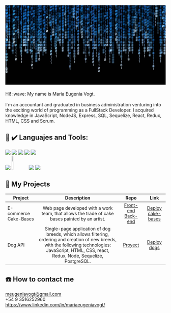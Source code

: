 <div align="center">
<img width="100%" height = "250px" src="front_img.jpg" alt="cover" />
</div>
<br/>
<div size='20px'> Hi! :wave: My name is Maria Eugenia Vogt. 
</div>
<br/>
I´m an accountant and graduated in business administration venturing into the exciting world of programming as a FullStack Developer. I acquired knowledge in JavaScript, NodeJS, Express, SQL, Sequelize, React, Redux, HTML, CSS and Scrum.

## :toolbox: :heavy_check_mark: Languajes and Tools:

<p>
  <code><img height="50px" src="https://3con14.biz/js/_data/_config/js.png"></code>
<code><img width="10%" src="https://www.vectorlogo.zone/logos/postgresql/postgresql-ar21.svg"></code>
  <code><img width="10%" src="https://www.vectorlogo.zone/logos/sequelizejs/sequelizejs-ar21.svg"></code>
    <code><img width="10%" src="https://www.vectorlogo.zone/logos/nodejs/nodejs-ar21.svg"></code>
    <code><img height="50px" src="https://d1jnx9ba8s6j9r.cloudfront.net/blog/wp-content/uploads/2019/07/ScrumLogo-293x300.png"></code>
     <br />
  <code><img width="10%" src="https://www.vectorlogo.zone/logos/reactjs/reactjs-ar21.svg"></code>
 <code><img width="10%" height="45" src="https://cdn.worldvectorlogo.com/logos/redux.svg"></code>
  <code><img width="10%" src="https://www.vectorlogo.zone/logos/w3_html5/w3_html5-ar21.svg"></code>
 <code><img height="50px" src="https://cdn.pixabay.com/photo/2017/08/05/11/16/logo-2582747_960_720.png"></code>
  <br />
</p>

## :pushpin: My Projects

| Project               |                                                                                              Description                                                                                               |                                                                                                 Repo                                                                                                 |                                                          Link                                                           |
| --------------------- | :----------------------------------------------------------------------------------------------------------------------------------------------------------------------------------------------------: | :--------------------------------------------------------------------------------------------------------------------------------------------------------------------------------------------------: | :---------------------------------------------------------------------------------------------------------------------: |
| E-commerce Cake-Bases |                                                     Web page developed with a work team, that allows the trade of cake bases painted by an artist.                                                     | <a href="https://github.com/andrespjm/tyt-frontend" target="_blank" rel="noreferrer">Front-end</a> <a href="https://github.com/andrespjm/tyt-frontend" target="_blank" rel="noreferrer">Back-end</a> | <a href="https://github.com/andrespjm/tortas-y-torteras-backend" target="_blank" rel="noreferrer">Deploy cake-bases</a> |
| Dog API               | Single-page application of dog breeds, which allows filtering, ordering and creation of new breeds, with the following technologies: JavaScript, HTML, CSS, react, Redux, Node, Sequelize, PostgreSQL. |                                                       <a href="https://github.com/MEugeV/PIDogs" target="_blank" rel="noreferrer">Proyect</a>                                                        |               <a href="https://pih-dogs.vercel.app/home" target="_blank" rel="noreferrer">Deploy dogs</a>               |

## :telephone: How to contact me

meugeniavogt@gmail.com<br />
+54 9 3516252960<br />
https://www.linkedin.com/in/mariaeugeniavogt/
